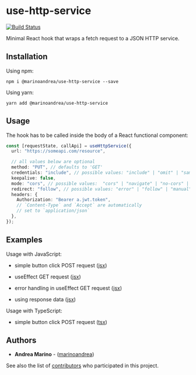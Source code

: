 # use-http-service

[![Build Status](https://travis-ci.com/marinoandrea/use-http-service.svg?token=oQZSVvHp9LbB8M8icK4Z&branch=main)](https://travis-ci.com/marinoandrea/use-http-service)

Minimal React hook that wraps a fetch request to a JSON HTTP service.

## Installation

Using npm:

`npm i @marinoandrea/use-http-service --save`

Using yarn:

`yarn add @marinoandrea/use-http-service`

## Usage

The hook has to be called inside the body of a React functional component:

```typescript
const [requestState, callApi] = useHttpService({
  url: "https://someapi.com/resource",

  // all values below are optional
  method: "PUT", // defaults to 'GET'
  credentials: "include", // possible values: "include" | "omit" | "same-origin"
  keepalive: false,
  mode: "cors", // possible values:  "cors" | "navigate" | "no-cors" | "same-origin"
  redirect: "follow", // possible values: "error" | "follow" | "manual"
  headers: {
    Authorization: "Bearer a.jwt.token",
    // `Content-Type` and `Accept` are automatically
    // set to `application/json`
  },
});
```

## Examples

Usage with JavaScript:

- simple button click POST request ([jsx](examples/button-post-request.jsx))

- useEffect GET request ([jsx](examples/use-effect-get-request.jsx))

- error handling in useEffect GET request ([jsx](examples/error-handling.jsx))

- using response data ([jsx](examples/response-data.jsx))

Usage with TypeScript:

- simple button click POST request ([tsx](examples/typescript.tsx))

## Authors

- **Andrea Marino** - ([marinoandrea](https://github.com/marinoandrea))

See also the list of [contributors](https://github.com/marinoandrea/use-http-service/contributors) who participated in this project.
